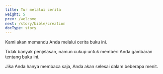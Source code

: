 ```yaml
---
title: Tur melalui cerita
weight: 5
prev: /welcome
next: /story/bible/creation
docType: story
---
```


Kami akan memandu Anda melalui cerita buku ini.

Tidak banyak penjelasan, namun cukup untuk memberi Anda gambaran tentang buku ini.

Jika Anda hanya membaca saja, Anda akan selesai dalam beberapa menit.